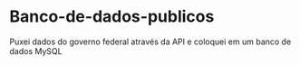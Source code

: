 # Banco-de-dados-publicos
Puxei dados do governo federal através da API e coloquei em um banco de dados MySQL
